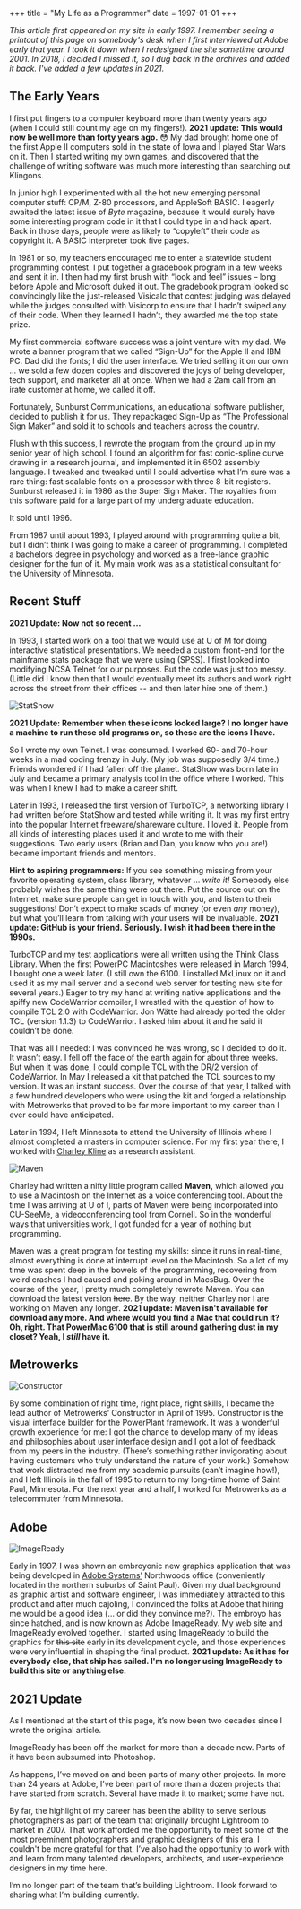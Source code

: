 +++
title = "My Life as a Programmer"
date = 1997-01-01
+++

_This article first appeared on my site in early 1997. I remember seeing a printout of this page on somebody's desk when I first interviewed at Adobe early that year. I took it down when I redesigned the site sometime around 2001. In 2018, I decided I missed it, so I dug back in the archives and added it back. I've added a few updates in 2021._

<!-- more -->

## The Early Years

I first put fingers to a computer keyboard more than twenty years ago (when
I could still count my age on my fingers!). **2021 update: This would now be well more
than forty years ago.** 😳 My dad brought home one of the first Apple II
computers sold in the state of Iowa and I played Star Wars on it. Then I
started writing my own games, and discovered that the challenge of writing
software was much more interesting than searching out Klingons.

In junior high I experimented with all the hot new emerging personal
computer stuff: CP/M, Z-80 processors, and AppleSoft BASIC. I eagerly
awaited the latest issue of _Byte_ magazine, because it would surely
have some interesting program code in it that I could type in and hack
apart. Back in those days, people were as likely to “copyleft”
their code as copyright it. A BASIC interpreter took five pages.

In 1981 or so, my teachers encouraged me to enter a statewide student
programming contest. I put together a gradebook program in a few weeks and
sent it in. I then had my first brush with “look and feel” issues – long
before Apple and Microsoft duked it out. The gradebook program looked so
convincingly like the just-released Visicalc that contest judging was delayed
while the judges consulted with Visicorp to ensure that I hadn’t swiped
any of their code. When they learned I hadn’t, they awarded me the
top state prize.

My first commercial software success was a joint venture with my dad. We
wrote a banner program that we called “Sign-Up” for the Apple II
and IBM PC. Dad did the fonts; I did the user interface. We tried selling
it on our own … we sold a few dozen copies and discovered the joys of
being developer, tech support, and marketer all at once. When we had a 2am
call from an irate customer at home, we called it off.

Fortunately, Sunburst Communications, an educational software publisher,
decided to publish it for us. They repackaged Sign-Up as “The
Professional Sign Maker” and sold it to schools and teachers across
the country.

Flush with this success, I rewrote the program from the ground up in my
senior year of high school. I found an algorithm for fast conic-spline
curve drawing in a research journal, and implemented it in 6502 assembly
language. I tweaked and tweaked until I could advertise what I’m sure was
a rare thing: fast scalable fonts on a processor with three 8-bit
registers. Sunburst released it in 1986 as the Super Sign Maker. The
royalties from this software paid for a large part of my undergraduate
education.

It sold until 1996.

From 1987 until about 1993, I played around with programming quite a
bit, but I didn’t think I was going to make a career of programming. I
completed a bachelors degree in psychology and worked as a free-lance
graphic designer for the fun of it. My main work was as a statistical
consultant for the University of Minnesota.

## Recent Stuff

**2021 Update: Now not so recent ...**

In 1993, I started work on a tool that we would use at U of M for doing
interactive statistical presentations. We needed a custom front-end for
the mainframe stats package that we were using (SPSS). I first looked into
modifying NCSA Telnet for our purposes. But the code was just too messy.
(Little did I know then that I would eventually meet its authors and work
right across the street from their offices -- and then later hire one of
them.)

![StatShow](./statshow-icon.gif)

**2021 Update: Remember when these icons looked large? I no longer have a
machine to run these old programs on, so these are the icons I have.**

So I wrote my own Telnet. I was consumed. I worked 60- and 70-hour weeks in
a mad coding frenzy in July. (My job was supposedly 3/4 time.) Friends
wondered if I had fallen off the planet. StatShow was born late in July
and became a primary analysis tool in the office where I worked. This was
when I knew I had to make a career shift.

Later in 1993, I released the first version of TurboTCP, a networking
library I had written before StatShow and tested while writing it. It was
my first entry into the popular Internet freeware/shareware culture. I
loved it. People from all kinds of interesting places used it and wrote to
me with their suggestions. Two early users (Brian and Dan, you know who
you are!) became important friends and mentors.

**Hint to aspiring programmers:** If you see something missing from
your favorite operating system, class library, whatever ... _write it!_
Somebody else probably wishes the same thing were out there. Put the
source out on the Internet, make sure people can get in touch with you,
and listen to their suggestions! Don’t expect to make scads of money (or
even _any_ money), but what you’ll learn from talking with your
users will be invaluable. **2021 update: GitHub is your friend. Seriously.
I wish it had been there in the 1990s.**

TurboTCP and my test applications were all written using the Think Class
Library. When the first PowerPC Macintoshes were released in March 1994, I
bought one a week later. (I still own the 6100. I installed MkLinux on it
and used it as my mail server and a second web server for testing new site
for several years.) Eager to try my hand at writing native applications and
the spiffy new CodeWarrior compiler, I wrestled with the question of how to
compile TCL 2.0 with CodeWarrior. Jon Wätte had already ported the older TCL
(version 1.1.3) to CodeWarrior. I asked him about it and he said it couldn’t be
done.

That was all I needed: I was convinced he was wrong, so I decided to do
it. It wasn’t easy. I fell off the face of the earth again for about three
weeks. But when it was done, I could compile TCL with the DR/2 version of
CodeWarrior. In May I released a kit that patched the TCL sources to my
version. It was an instant success. Over the course of that year, I talked
with a few hundred developers who were using the kit and forged a
relationship with Metrowerks that proved to be far more important to my
career than I ever could have anticipated.

Later in 1994, I left Minnesota to attend the University of Illinois
where I almost completed a masters in computer science. For my first year
there, I worked with [Charley Kline](https://twitter.com/cvkline) as a
research assistant.

![Maven](./maven-icon.gif)

Charley had written a nifty little program called **Maven,** which allowed you
to use a Macintosh on the Internet as a voice conferencing tool. About the time
I was arriving at U of I, parts of Maven were being incorporated into
CU-SeeMe, a videoconferencing tool from Cornell. So in the wonderful ways
that universities work, I got funded for a year of nothing but
programming.

Maven was a great program for testing my skills: since it runs in
real-time, almost everything is done at interrupt level on the Macintosh.
So a lot of my time was spent deep in the bowels of the programming,
recovering from weird crashes I had caused and poking around in MacsBug.
Over the course of the year, I pretty much completely rewrote Maven. You
can download the latest version <strike>here</strike>. By the way, neither
Charley nor I are working on Maven any longer. **2021 update: Maven isn't
available for download any more. And where would you find a Mac that could
run it? Oh, right. That PowerMac 6100 that is still around gathering dust
in my closet? Yeah, I _still_ have it.**

## Metrowerks

![Constructor](./constructor-icon.gif)

By some combination of right time, right place, right skills, I became the
lead author of Metrowerks’ Constructor in April of 1995. Constructor is
the visual interface builder for the PowerPlant framework. It was a
wonderful growth experience for me: I got the chance to develop many of my
ideas and philosophies about user interface design and I got a lot of
feedback from my peers in the industry. (There’s something rather
invigorating about having customers who truly understand the nature of
your work.) Somehow that work distracted me from my academic pursuits
(can’t imagine how!), and I left Illinois in the fall of 1995 to return to
my long-time home of Saint Paul, Minnesota. For the next year and a half,
I worked for Metrowerks as a telecommuter from Minnesota.

## Adobe

![ImageReady](./imageready-1-0-preview.png)

Early in 1997, I was shown an embroyonic new graphics application that
was being developed in [Adobe Systems’](https://www.adobe.com/)
Northwoods office (conveniently located in the northern suburbs of Saint
Paul). Given my dual background as graphic artist and software engineer, I
was immediately attracted to this product and after much cajoling, I convinced
the folks at Adobe that hiring me would be a good idea (… or did they convince
me?). The embroyo has since hatched, and is now known as Adobe ImageReady.
My web site and ImageReady evolved together. I started using ImageReady to build
the graphics for ~~this site~~ early in its development cycle, and those experiences
were very influential in shaping the final product. **2021 update: As it has for
everybody else, that ship has sailed. I'm no longer using ImageReady to build this
site or anything else.**

## 2021 Update

As I mentioned at the start of this page, it’s now been two decades since I wrote
the original article.

ImageReady has been off the market for more than a decade now. Parts of it have been
subsumed into Photoshop.

As happens, I’ve moved on and been parts of many other projects. In more than 24 years
at Adobe, I’ve been part of more than a dozen projects that have started from scratch.
Several have made it to market; some have not.

By far, the highlight of my career has been the ability to serve serious photographers
as part of the team that originally brought Lightroom to market in 2007. That work
afforded me the opportunity to meet some of the most preeminent photographers and graphic
designers of this era. I couldn't be more grateful for that. I’ve also had the
opportunity to work with and learn from many talented developers, architects, and
user-experience designers in my time here.

I’m no longer part of the team that’s building Lightroom. I look forward to sharing
what I’m building currently.
